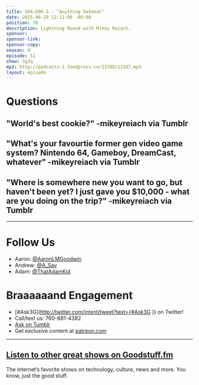 ```yaml
---
title: S04:E06.5 - "Anything Oatmeal"
date: 2015-06-19 12:11:00 -06:00
position: 78
description: Lightning Round with Mikey Reiach.
sponsor: 
sponsor-link: 
sponsor-copy: 
season: 4
episode: 51
show: 3g3q
mp3: http://podcasts-1.feedpress.co/13789/13187.mp3
layout: episode
---
```


# Questions

## "World's best cookie?" -mikeyreiach via Tumblr

## "What's your favourtie former gen video game system? Nintendo 64, Gameboy, DreamCast, whatever" -mikeyreiach via Tumblr

## "Where is somewhere new you want to go, but haven't been yet? I just gave you $10,000 ‐ what are you doing on the trip?" -mikeyreiach via Tumblr

***

# Follow Us
* Aaron: [@AaronLMGoodwin](http://twitter.com/aaronlmgoodwin)
* Andrew: [@A_Sav](http://twitter.com/a_sav)
* Adam: [@ThatAdamKid](http://twitter.com/thatadamkid)

# Braaaaaand Engagement
* [#Ask3G](http://twitter.com/intent/tweet?text={#Ask3G }) on Twitter!
* Call/text us: 760-881-4382
* [Ask on Tumblr](http://3g3q.co/ask)
* Get exclusive content at [patreon.com](http://www.patreon.com/3g3q)

***

## [Listen to other great shows on Goodstuff.fm](http://goodstuff.fm/)
The internet’s favorite shows on technology, culture, news and more. You know, just the good stuff.
